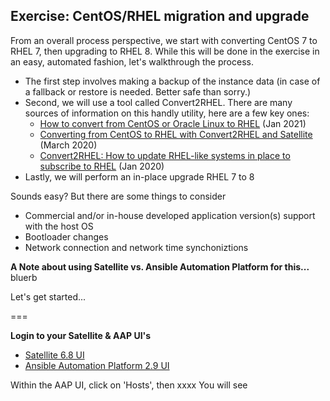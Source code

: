 Exercise: CentOS/RHEL migration and upgrade
-----------------------------------------------------------------

From an overall process perspective, we start with converting CentOS 7 to RHEL 7, then upgrading to RHEL 8. While this will be done in the exercise in an easy, automated fashion, let's walkthrough the process.

- The first step involves making a backup of the instance data (in case of a fallback or restore is needed. Better safe than sorry.)
- Second, we will use a tool called Convert2RHEL. There are many sources of information on this handly utility, here are a few key ones:
    - [How to convert from CentOS or Oracle Linux to RHEL](https://access.redhat.com/articles/2360841) (Jan 2021)
    - [Converting from CentOS to RHEL with Convert2RHEL and Satellite](https://www.redhat.com/en/blog/converting-centos-rhel-convert2rhel-and-satellite) (March 2020)
    - [Convert2RHEL: How to update RHEL-like systems in place to subscribe to RHEL](https://www.redhat.com/en/blog/convert2rhel-how-update-rhel-systems-place-subscribe-rhel) (Jan 2020)
- Lastly, we will perform an in-place upgrade RHEL 7 to 8

Sounds easy? But there are some things to consider
- Commercial and/or in-house developed application version(s) support with the host OS
- Bootloader changes
- Network connection and network time synchoniztions


**A Note about using Satellite vs. Ansible Automation Platform for this...**
bluerb

Let's get started...  

===

**Login to your Satellite & AAP UI's**
- [Satellite 6.8 UI](https://www.example.com)
- [Ansible Automation Platform 2.9 UI](https://www.example.com)

Within the AAP UI, click on 'Hosts', then xxxx
You will see





